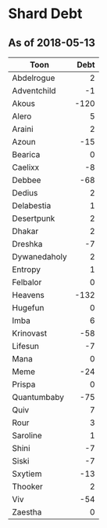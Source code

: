 # Shard Debt
## As of 2018-05-13

Toon | Debt
--- | ---:
Abdelrogue|2
Adventchild|-1
Akous|-120
Alero|5
Araini|2
Azoun|-15
Bearica|0
Caelixx|-8
Debbee|-68
Dedius|2
Delabestia|1
Desertpunk|2
Dhakar|2
Dreshka|-7
Dywanedaholy|2
Entropy|1
Felbalor|0
Heavens|-132
Hugefun|0
Imba|6
Krinovast|-58
Lifesun|-7
Mana|0
Meme|-24
Prispa|0
Quantumbaby|-75
Quiv|7
Rour|3
Saroline|1
Shini|-7
Siski|-7
Sxytiem|-13
Thooker|2
Viv|-54
Zaestha|0
